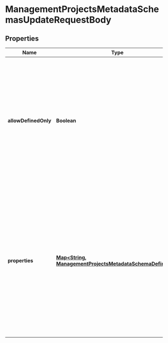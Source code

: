

# ManagementProjectsMetadataSchemasUpdateRequestBody



## Properties

| Name | Type | Description |
|------------ | ------------- | ------------- |
|**allowDefinedOnly** | **Boolean** | Restricts the creation of metadata fields when set to &#x60;true&#x60;. In other words, it indicates whether or not you are allowed to create new metadata definitions; for example, in the campaign manager or publication manager. If it is set to true, then only the defined fields will be available for assigning values.  |
|**properties** | [**Map&lt;String, ManagementProjectsMetadataSchemaDefinition&gt;**](ManagementProjectsMetadataSchemaDefinition.md) | Contains metadata definitions. There can be many properties within this object.  Only the properties sent in the request will be updated. However, if you send a property, all its key-value pairs must be provided - otherwise, they will be overwritten to new values.  You cannot change the &#x60;\&quot;type\&quot;&#x60; property. However, it is required, so you need to add it to the request. |



